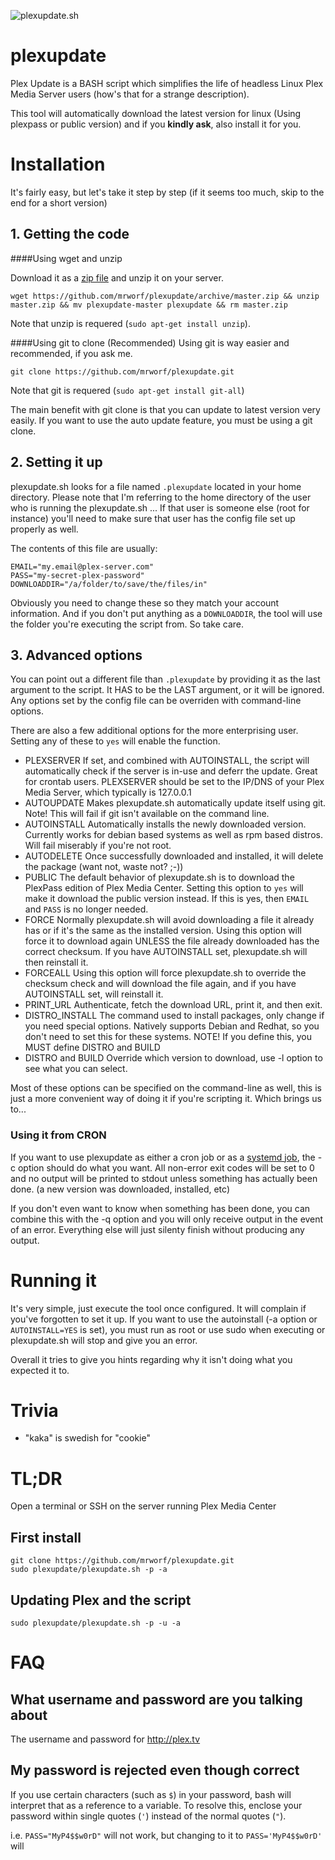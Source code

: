 ![plexupdate.sh](http://i.imgur.com/ThY5Rvl.png "plexupdate")
# plexupdate

Plex Update is a BASH script which simplifies the life of headless Linux Plex Media Server users (how's that for a strange description).

This tool will automatically download the latest version for linux (Using plexpass or public version) and if you **kindly ask**, also install it for you.

# Installation

It's fairly easy, but let's take it step by step (if it seems too much, skip to the end for a short version)

## 1. Getting the code

####Using wget and unzip

Download it as a [zip file](https://github.com/mrworf/plexupdate/archive/master.zip) and unzip it on your server.
```
wget https://github.com/mrworf/plexupdate/archive/master.zip && unzip master.zip && mv plexupdate-master plexupdate && rm master.zip
```
Note that unzip is requered (`sudo apt-get install unzip`).

####Using git to clone (Recommended)
Using git is way easier and recommended, if you ask me. 
```
git clone https://github.com/mrworf/plexupdate.git
```
Note that git is requered (`sudo apt-get install git-all`)

The main benefit with git clone is that you can update to latest version very easily. If you want to use the auto update feature, you must be using a git clone.

## 2. Setting it up

plexupdate.sh looks for a file named `.plexupdate` located in your home directory. Please note that I'm referring to the home directory of the user who is running the plexupdate.sh ... If that user is someone else (root for instance) you'll need to make sure that user has the config file set up properly as well.

The contents of this file are usually:

```
EMAIL="my.email@plex-server.com"
PASS="my-secret-plex-password"
DOWNLOADDIR="/a/folder/to/save/the/files/in"
```

Obviously you need to change these so they match your account information. And if you don't put anything as a `DOWNLOADDIR`, the tool will use the folder you're executing the script from. So take care.

## 3. Advanced options

You can point out a different file than ```.plexupdate``` by providing it as the last argument to the script. It HAS to be the LAST argument, or it will be ignored. Any options set by the config file can be overriden with command-line options.

There are also a few additional options for the more enterprising user. Setting any of these to `yes` will enable the function.

- PLEXSERVER
  If set, and combined with AUTOINSTALL, the script will automatically check if the server is in-use and deferr the update. Great for crontab users. PLEXSERVER should be set to the IP/DNS of your Plex Media Server, which typically is 127.0.0.1
- AUTOUPDATE
  Makes plexupdate.sh automatically update itself using git. Note! This will fail if git isn't available on the command line.
- AUTOINSTALL
  Automatically installs the newly downloaded version. Currently works for debian based systems as well as rpm based distros. Will fail miserably if you're not root.
- AUTODELETE 
  Once successfully downloaded and installed, it will delete the package (want not, waste not? ;-))
- PUBLIC 
  The default behavior of plexupdate.sh is to download the PlexPass edition of Plex Media Center. Setting this option to `yes` will make it download the public version instead. If this is yes, then `EMAIL` and `PASS` is no longer needed.
- FORCE 
  Normally plexupdate.sh will avoid downloading a file it already has or if it's the same as the installed version. Using this option will force it to download again UNLESS the file already downloaded has the correct checksum. If you have AUTOINSTALL set, plexupdate.sh will then reinstall it.
- FORCEALL
  Using this option will force plexupdate.sh to override the checksum check and will download the file again, and if you have AUTOINSTALL set, will reinstall it.
- PRINT_URL
  Authenticate, fetch the download URL, print it, and then exit.
- DISTRO_INSTALL
  The command used to install packages, only change if you need special options. Natively supports Debian and Redhat, so you don't need to set this for these systems.
  NOTE! If you define this, you MUST define DISTRO and BUILD
- DISTRO and BUILD
  Override which version to download, use -l option to see what you can select.

Most of these options can be specified on the command-line as well, this is just a more convenient way of doing it if you're scripting it. Which brings us to...

### Using it from CRON

If you want to use plexupdate as either a cron job or as a [systemd job](https://github.com/mrworf/plexupdate/wiki/Running-plexupdate-daily-as-a-systemd-timer), the -c option should do what you want. All non-error exit codes will be set to 0 and no output will be printed to stdout unless something has actually been done. (a new version was downloaded, installed, etc)

If you don't even want to know when something has been done, you can combine this with the -q option and you will only receive output in the event of an error. Everything else will just silenty finish without producing any output.

# Running it

It's very simple, just execute the tool once configured. It will complain if you've forgotten to set it up. If you want to use the autoinstall (-a option or `AUTOINSTALL=YES` is set), you must run as root or use sudo when executing or plexupdate.sh will stop and give you an error.

Overall it tries to give you hints regarding why it isn't doing what you expected it to.

# Trivia

- "kaka" is swedish for "cookie"

# TL;DR
Open a terminal or SSH on the server running Plex Media Center
## First install
```
git clone https://github.com/mrworf/plexupdate.git
sudo plexupdate/plexupdate.sh -p -a
```
## Updating Plex and the script
```
sudo plexupdate/plexupdate.sh -p -u -a
```

# FAQ

## What username and password are you talking about

The username and password for http://plex.tv 

## My password is rejected even though correct

If you use certain characters (such as `$`) in your password, bash will interpret that as a reference to a variable. To resolve this, enclose your password within single quotes (`'`) instead of the normal quotes (`"`).

i.e. `PASS="MyP4$$w0rD"` will not work, but changing to it to `PASS='MyP4$$w0rD'` will
